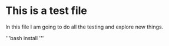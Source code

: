 # This is a test file 

In this file I am going to do all the testing and explore new things.

'''bash
install
'''